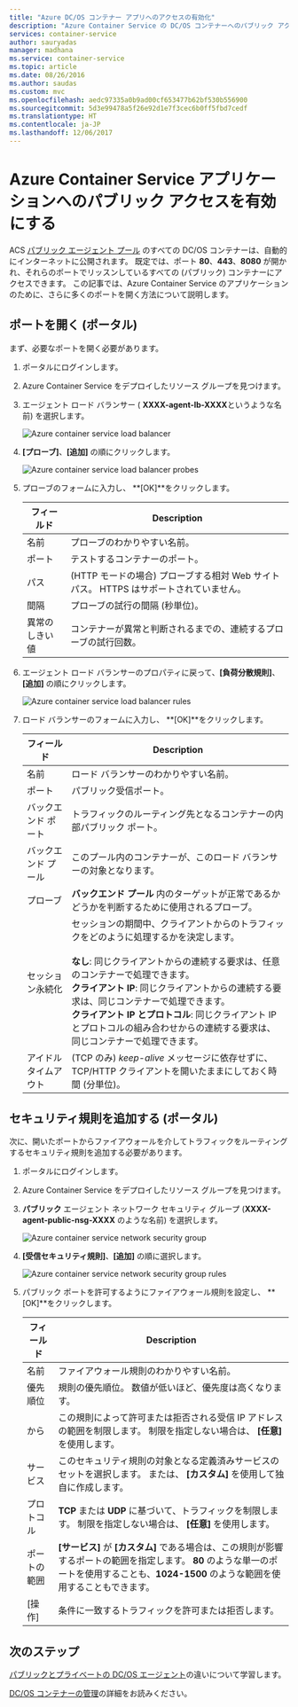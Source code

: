 ```yaml
---
title: "Azure DC/OS コンテナー アプリへのアクセスの有効化"
description: "Azure Container Service の DC/OS コンテナーへのパブリック アクセスを有効にする方法。"
services: container-service
author: sauryadas
manager: madhana
ms.service: container-service
ms.topic: article
ms.date: 08/26/2016
ms.author: saudas
ms.custom: mvc
ms.openlocfilehash: aedc97335a0b9ad00cf653477b62bf530b556900
ms.sourcegitcommit: 5d3e99478a5f26e92d1e7f3cec6b0ff5fbd7cedf
ms.translationtype: HT
ms.contentlocale: ja-JP
ms.lasthandoff: 12/06/2017
---
```

# <a name="enable-public-access-to-an-azure-container-service-application"></a>Azure Container Service アプリケーションへのパブリック アクセスを有効にする

ACS [パブリック エージェント プール](container-service-mesos-marathon-ui.md#deploy-a-docker-formatted-container) のすべての DC/OS コンテナーは、自動的にインターネットに公開されます。 既定では、ポート **80**、**443**、**8080** が開かれ、それらのポートでリッスンしているすべての (パブリック) コンテナーにアクセスできます。 この記事では、Azure Container Service のアプリケーションのために、さらに多くのポートを開く方法について説明します。

## <a name="open-a-port-portal"></a>ポートを開く (ポータル)
まず、必要なポートを開く必要があります。

1. ポータルにログインします。
2. Azure Container Service をデプロイしたリソース グループを見つけます。
3. エージェント ロード バランサー ( **XXXX-agent-lb-XXXX**というような名前) を選択します。
   
    ![Azure container service load balancer](./media/container-service-enable-public-access/agent-load-balancer.png)
4. **[プローブ]**、**[追加]** の順にクリックします。
   
    ![Azure container service load balancer probes](./media/container-service-enable-public-access/add-probe.png)
5. プローブのフォームに入力し、 **[OK]**をクリックします。
   
   | フィールド | Description |
   | --- | --- |
   | 名前 |プローブのわかりやすい名前。 |
   | ポート |テストするコンテナーのポート。 |
   | パス |(HTTP モードの場合) プローブする相対 Web サイト パス。 HTTPS はサポートされていません。 |
   | 間隔 |プローブの試行の間隔 (秒単位)。 |
   | 異常のしきい値 |コンテナーが異常と判断されるまでの、連続するプローブの試行回数。 |
6. エージェント ロード バランサーのプロパティに戻って、**[負荷分散規則]**、**[追加]** の順にクリックします。
   
    ![Azure container service load balancer rules](./media/container-service-enable-public-access/add-balancer-rule.png)
7. ロード バランサーのフォームに入力し、 **[OK]**をクリックします。
   
   | フィールド | Description |
   | --- | --- |
   | 名前 |ロード バランサーのわかりやすい名前。 |
   | ポート |パブリック受信ポート。 |
   | バックエンド ポート |トラフィックのルーティング先となるコンテナーの内部パブリック ポート。 |
   | バックエンド プール |このプール内のコンテナーが、このロード バランサーの対象となります。 |
   | プローブ |**バックエンド プール** 内のターゲットが正常であるかどうかを判断するために使用されるプローブ。 |
   | セッション永続化 |セッションの期間中、クライアントからのトラフィックをどのように処理するかを決定します。<br><br>**なし**: 同じクライアントからの連続する要求は、任意のコンテナーで処理できます。<br>**クライアント IP**: 同じクライアントからの連続する要求は、同じコンテナーで処理できます。<br>**クライアント IP とプロトコル**: 同じクライアント IP とプロトコルの組み合わせからの連続する要求は、同じコンテナーで処理できます。 |
   | アイドル タイムアウト |(TCP のみ) *keep-alive* メッセージに依存せずに、TCP/HTTP クライアントを開いたままにしておく時間 (分単位)。 |

## <a name="add-a-security-rule-portal"></a>セキュリティ規則を追加する (ポータル)
次に、開いたポートからファイアウォールを介してトラフィックをルーティングするセキュリティ規則を追加する必要があります。

1. ポータルにログインします。
2. Azure Container Service をデプロイしたリソース グループを見つけます。
3. **パブリック** エージェント ネットワーク セキュリティ グループ (**XXXX-agent-public-nsg-XXXX** のような名前) を選択します。
   
    ![Azure container service network security group](./media/container-service-enable-public-access/agent-nsg.png)
4. **[受信セキュリティ規則]**、**[追加]** の順に選択します。
   
    ![Azure container service network security group rules](./media/container-service-enable-public-access/add-firewall-rule.png)
5. パブリック ポートを許可するようにファイアウォール規則を設定し、 **[OK]**をクリックします。
   
   | フィールド | Description |
   | --- | --- |
   | 名前 |ファイアウォール規則のわかりやすい名前。 |
   | 優先順位 |規則の優先順位。 数値が低いほど、優先度は高くなります。 |
   | から |この規則によって許可または拒否される受信 IP アドレスの範囲を制限します。 制限を指定しない場合は、 **[任意]** を使用します。 |
   | サービス |このセキュリティ規則の対象となる定義済みサービスのセットを選択します。 または、 **[カスタム]** を使用して独自に作成します。 |
   | プロトコル |**TCP** または **UDP** に基づいて、トラフィックを制限します。 制限を指定しない場合は、 **[任意]** を使用します。 |
   | ポートの範囲 |**[サービス]** が **[カスタム]** である場合は、この規則が影響するポートの範囲を指定します。 **80** のような単一のポートを使用することも、**1024-1500** のような範囲を使用することもできます。 |
   | [操作] |条件に一致するトラフィックを許可または拒否します。 |

## <a name="next-steps"></a>次のステップ
[パブリックとプライベートの DC/OS エージェント](container-service-dcos-agents.md)の違いについて学習します。

[DC/OS コンテナーの管理](container-service-mesos-marathon-ui.md)の詳細をお読みください。

